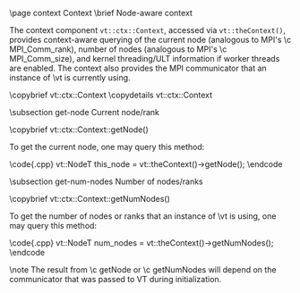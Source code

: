
\page context Context
\brief Node-aware context

The context component `vt::ctx::Context`, accessed via `vt::theContext()`,
provides context-aware querying of the current node (analogous to MPI's \c
MPI_Comm_rank), number of nodes (analogous to MPI's \c MPI_Comm_size), and
kernel threading/ULT information if worker threads are enabled. The context also
provides the MPI communicator that an instance of \vt is currently using.

\copybrief vt::ctx::Context
\copydetails vt::ctx::Context

\subsection get-node Current node/rank

\copybrief vt::ctx::Context::getNode()

To get the current node, one may query this method:

\code{.cpp}
vt::NodeT this_node = vt::theContext()->getNode();
\endcode

\subsection get-num-nodes Number of nodes/ranks

\copybrief vt::ctx::Context::getNumNodes()

To get the number of nodes or ranks that an instance of \vt is using, one may
query this method:

\code{.cpp}
vt::NodeT num_nodes = vt::theContext()->getNumNodes();
\endcode

\note The result from \c getNode or \c getNumNodes will depend on the
communicator that was passed to VT during initialization.
